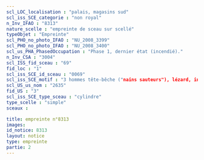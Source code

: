 ```yaml
---
scl_LOC_localisation : "palais, magasins sud"
scl_iss_SCE_categorie : "non royal"
n_Inv_IFAO : "8313"
nature_scelle : "empreinte de sceau sur scellé"
typeObjet : "Empreinte"
scl_PHO_no_photo_IFAO : "NU_2008_3399"
scl_PHO_no_photo_IFAO : "NU_2008_3400"
scl_us_PHA_PhasedOccupation : "Phase 1, dernier état (incendié)."
n_Inv_CSA : "3004"
scl_ISS_fid_sceau : "69"
fid_loc : "1"
scl_iss_SCE_id_sceau : "0069"
scl_iss_SCE_motif : "3 hommes tête-bêche ("nains sauteurs"), lézard, insecte, symbole bat, singe, gazelle ou faon couché,…"
scl_US_us_nom : "2635"
fid_US : "3"
scl_iss_SCE_type_sceau : "cylindre"
type_scelle : "simple"
sceaux :

title: empreinte n°8313
images: 
id_notice: 8313
layout: notice
type: empreinte
partie: 2
---
```


